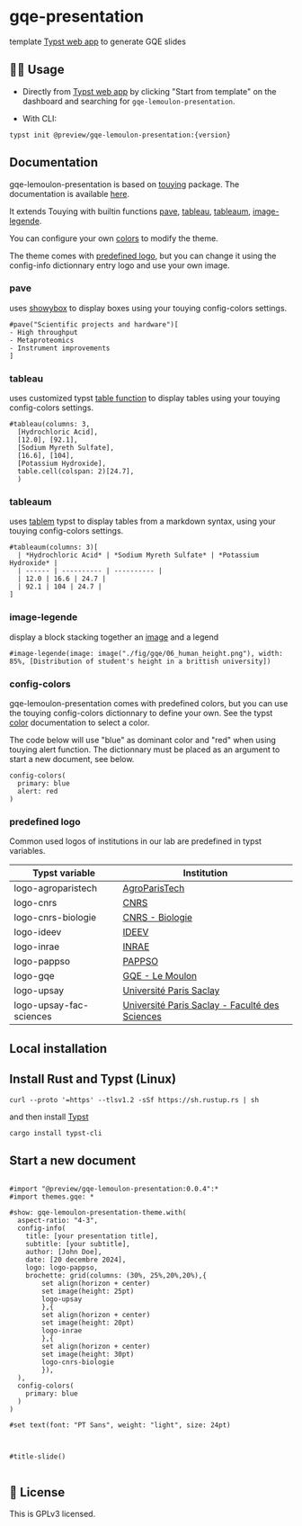 # gqe-presentation

template [Typst web app](https://typst.app/?template=gqe-lemoulon-presentation&version=0.0.5) to generate GQE slides


## 🧑‍💻 Usage

- Directly from [Typst web app](https://typst.app/) by clicking "Start from template" on the dashboard and searching for `gqe-lemoulon-presentation`.

- With CLI:

```
typst init @preview/gqe-lemoulon-presentation:{version}
```

## Documentation

gqe-lemoulon-presentation is based on [touying](https://touying-typ.github.io/) package. The documentation is available [here](https://touying-typ.github.io/).

It extends Touying with builtin functions [pave](#pave), [tableau](#tableau), [tableaum](#tableaum), [image-legende](#image-legende).

You can configure your own [colors](#config-colors) to modify the theme.

The theme comes with [predefined logo](#predefined-logo), but you can change it using the config-info dictionnary entry logo and use your own image.

### pave

uses [showybox](https://typst.app/universe/package/showybox/) to display boxes using your touying config-colors settings.

```
#pave("Scientific projects and hardware")[
- High throughput
- Metaproteomics
- Instrument improvements
]
```


### tableau

uses customized typst [table function](https://typst.app/docs/reference/model/table) to display tables using your touying config-colors settings.

```
#tableau(columns: 3,
  [Hydrochloric Acid],
  [12.0], [92.1],
  [Sodium Myreth Sulfate],
  [16.6], [104],
  [Potassium Hydroxide],
  table.cell(colspan: 2)[24.7],
  )
```

### tableaum

uses [tablem](https://typst.app/universe/package/tablem/) typst to display tables from a markdown syntax, using your touying config-colors settings.

```
#tableaum(columns: 3)[
  | *Hydrochloric Acid* | *Sodium Myreth Sulfate* | *Potassium Hydroxide* |
  | ------ | ---------- | ---------- |
  | 12.0 | 16.6 | 24.7 |
  | 92.1 | 104 | 24.7 |
]
```
### image-legende

display a block stacking together an [image](https://typst.app/docs/reference/visualize/image/) and a legend

```
#image-legende(image: image("./fig/gqe/06_human_height.png"), width: 85%, [Distribution of student's height in a brittish university])
```


### config-colors

gqe-lemoulon-presentation comes with predefined colors, but you can use the touying config-colors dictionnary to define your own.
See the typst [color]("https://typst.app/docs/reference/visualize/color/") documentation to select a color.

The code below will use "blue" as dominant color and "red" when using touying alert function. The dictionnary must be placed as an argument to start a new document, see below.
```
config-colors(
  primary: blue
  alert: red
)
```

### predefined logo

Common used logos of institutions in our lab are predefined in typst variables.

| Typst variable | Institution |
| -------- | ------------ |
| logo-agroparistech | [AgroParisTech](https://www.agroparistech.fr/) |
| logo-cnrs | [CNRS](https://www.cnrs.fr) |
| logo-cnrs-biologie | [CNRS - Biologie](https://www.insb.cnrs.fr/fr) |
| logo-ideev | [IDEEV](https://www.ideev.universite-paris-saclay.fr/) |
| logo-inrae | [INRAE](https://www.inrae.fr/) |
| logo-pappso | [PAPPSO](http://pappso.inra.fr/) |
| logo-gqe | [GQE - Le Moulon](https://moulon.inrae.fr/umr/) |
| logo-upsay | [Université Paris Saclay](https://www.universite-paris-saclay.fr/) |
| logo-upsay-fac-sciences | [Université Paris Saclay - Faculté des Sciences]() |



## Local installation

## Install Rust and Typst (Linux)

```
curl --proto '=https' --tlsv1.2 -sSf https://sh.rustup.rs | sh
```
and then install [Typst](https://github.com/typst/typst#installation)

```
cargo install typst-cli
```

## Start a new document

```

#import "@preview/gqe-lemoulon-presentation:0.0.4":*
#import themes.gqe: *

#show: gqe-lemoulon-presentation-theme.with(
  aspect-ratio: "4-3",
  config-info(
    title: [your presentation title],
    subtitle: [your subtitle],
    author: [John Doe],
    date: [20 decembre 2024],
    logo: logo-pappso,
    brochette: grid(columns: (30%, 25%,20%,20%),{
		set align(horizon + center)
		set image(height: 25pt)
		logo-upsay
		},{
		set align(horizon + center)
		set image(height: 20pt)
		logo-inrae
		},{
		set align(horizon + center)
		set image(height: 30pt)
		logo-cnrs-biologie
		}),
  ),
  config-colors(
    primary: blue
  )
)

#set text(font: "PT Sans", weight: "light", size: 24pt)



#title-slide()


```

## 📝 License

This is GPLv3 licensed.
